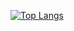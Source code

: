 
<!-- [![KyleBing's GitHub stats](https://github-readme-stats.vercel.app/api?username=KyleBing&custom_title=我的仓库统计)](https://kylebing.cn) -->

[![Top Langs](https://github-readme-stats.vercel.app/api/top-langs/?username=KyleBing&layout=compact&custom_title=我使用的语言)](https://kylebing.cn)

<!-- [![Readme Card](https://github-readme-stats.vercel.app/api/pin/?username=KyleBing&repo=iphone)](https://github.com/KyleBing/iphone) -->
<!-- [![Readme Card](https://github-readme-stats.vercel.app/api/pin/?username=KyleBing&repo=ipad)](https://github.com/KyleBing/ipad) -->
<!-- [![Readme Card](https://github-readme-stats.vercel.app/api/pin/?username=KyleBing&repo=apple-chip)](https://github.com/KyleBing/apple-chip) -->
<!-- [![Readme Card](https://github-readme-stats.vercel.app/api/pin/?username=KyleBing&repo=airpods)](https://github.com/KyleBing/airpods) -->
